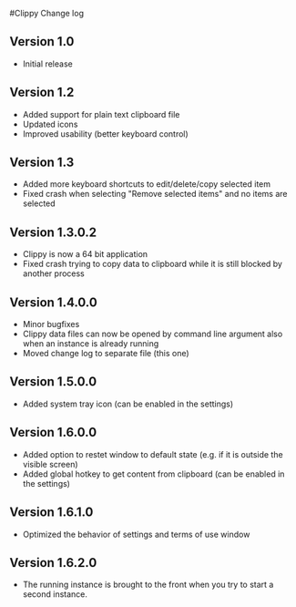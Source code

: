 #Clippy Change log

## Version 1.0

* Initial release

## Version 1.2

* Added support for plain text clipboard file
* Updated icons
* Improved usability (better keyboard control)

## Version 1.3

* Added more keyboard shortcuts to edit/delete/copy selected item
* Fixed crash when selecting "Remove selected items" and no items are selected

## Version 1.3.0.2

* Clippy is now a 64 bit application
* Fixed crash trying to copy data to clipboard while it is still blocked by another process

## Version 1.4.0.0

* Minor bugfixes
* Clippy data files can now be opened by command line argument also when an instance is already running
* Moved change log to separate file (this one)

## Version 1.5.0.0

* Added system tray icon (can be enabled in the settings)

## Version 1.6.0.0

* Added option to restet window to default state (e.g. if it is outside the visible screen)
* Added global hotkey to get content from clipboard (can be enabled in the settings)

## Version 1.6.1.0

* Optimized the behavior of settings and terms of use window

## Version 1.6.2.0

* The running instance is brought to the front when you try to start a second instance.